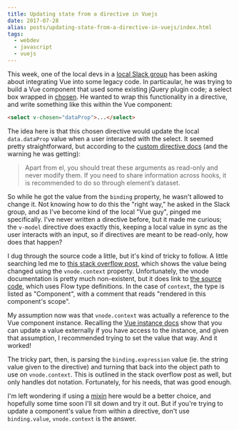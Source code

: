 ```yaml
---
title: Updating state from a directive in Vuejs
date: 2017-07-28
alias: posts/updating-state-from-a-directive-in-vuejs/index.html
tags:
  - webdev
  - javascript
  - vuejs
---
```


This week, one of the local devs in a [local Slack group](https://azwebdevs.org/) has been asking about integrating Vue into some legacy code. In particaular, he was trying to build a Vue component that used some existing jQuery plugin code; a select box wrapped in [chosen](https://julesjanssen.github.io/chosen/). He wanted to wrap this functionality in a directive, and write something like this within the Vue component:

```html
<select v-chosen="dataProp">...</select>
```

The idea here is that this chosen directive would update the local `data.dataProp` value when a user interacted with the select. It seemed pretty straightforward, but according to the [custom directive docs](https://vuejs.org/v2/guide/custom-directive.html) (and the warning he was getting):

> Apart from el, you should treat these arguments as read-only and never modify them. If you need to share information across hooks, it is recommended to do so through element’s dataset.

So while he got the value from the `binding` property, he wasn't allowed to change it. Not knowing how to do this the "right way," he asked in the Slack group, and as I've become kind of the local "Vue guy", pinged me specifically. I've never written a directive before, but it made me curious; the `v-model` directive does exactly this, keeping a local value in sync as the user interacts with an input, so if directives are meant to be read-only, how does that happen?

I dug through the source code a little, but it's kind of tricky to follow. A little searching led me to [this stack overflow post](https://stackoverflow.com/questions/40009197/update-model-from-custom-directive-vuejs), which shows the value being changed using the `vnode.context` property. Unfortunately, the vnode documentation is pretty much non-existent, but it does link to [the source code](https://github.com/vuejs/vue/blob/fed602b90be89a43b4ec41b5a2e0a526d3a5f4a2/src/core/vdom/vnode.js), which uses Flow type definitions. In the case of `context`, the type is listed as "Component", with a comment that reads "rendered in this component's scope".

My assumption now was that `vnode.context` was actually a reference to the Vue component instance. Recalling the [Vue instance docs](https://vuejs.org/v2/guide/instance.html#Properties-and-Methods) show that you can update a value externally if you have access to the instance, and given that assumption, I recommended trying to set the value that way. And it worked!

The tricky part, then, is parsing the `binding.expression` value (ie. the string value given to the directive) and turning that back into the object path to use on `vnode.context`. This is outlined in the stack overflow post as well, but only handles dot notation. Fortunately, for his needs, that was good enough.

I'm left wondering if using a [mixin](https://vuejs.org/v2/guide/mixins.html) here would be a better choice, and hopefully some time soon I'll sit down and try it out. But if you're trying to update a component's value from within a directive, don't use `binding.value`, `vnode.context` is the answer.
